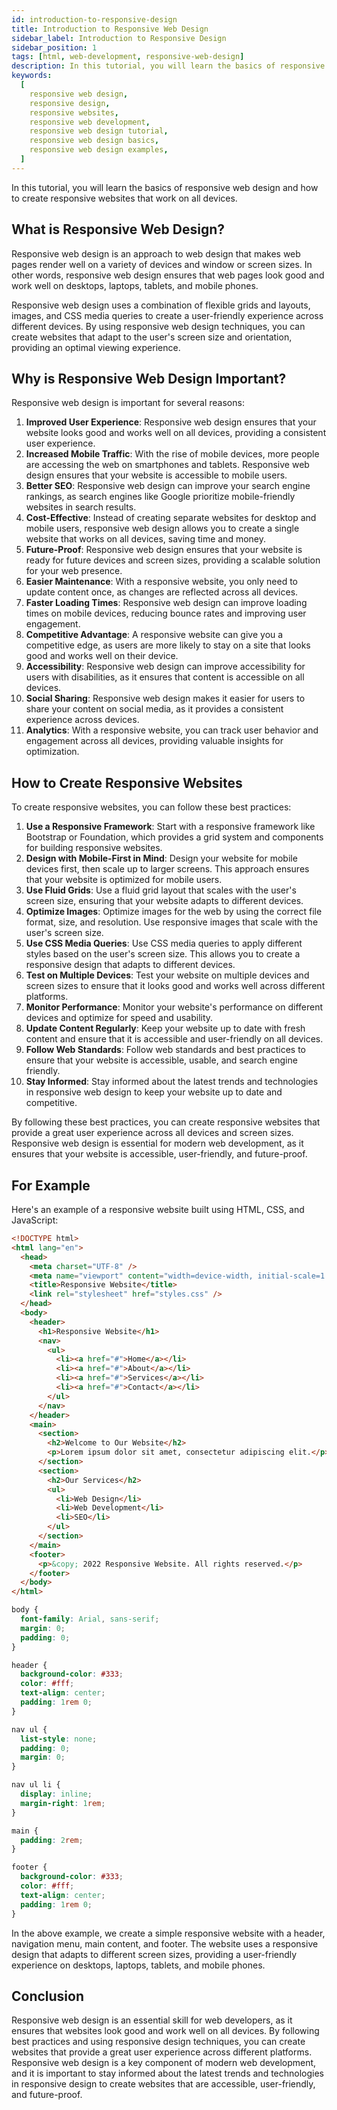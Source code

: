 ```yaml
---
id: introduction-to-responsive-design
title: Introduction to Responsive Web Design
sidebar_label: Introduction to Responsive Design
sidebar_position: 1
tags: [html, web-development, responsive-web-design]
description: In this tutorial, you will learn the basics of responsive web design and how to create responsive websites that work on all devices.
keywords:
  [
    responsive web design,
    responsive design,
    responsive websites,
    responsive web development,
    responsive web design tutorial,
    responsive web design basics,
    responsive web design examples,
  ]
---
```


In this tutorial, you will learn the basics of responsive web design and how to create responsive websites that work on all devices.

<AdsComponent />

## What is Responsive Web Design?

Responsive web design is an approach to web design that makes web pages render well on a variety of devices and window or screen sizes. In other words, responsive web design ensures that web pages look good and work well on desktops, laptops, tablets, and mobile phones.

Responsive web design uses a combination of flexible grids and layouts, images, and CSS media queries to create a user-friendly experience across different devices. By using responsive web design techniques, you can create websites that adapt to the user's screen size and orientation, providing an optimal viewing experience.

## Why is Responsive Web Design Important?

Responsive web design is important for several reasons:

1. **Improved User Experience**: Responsive web design ensures that your website looks good and works well on all devices, providing a consistent user experience.
2. **Increased Mobile Traffic**: With the rise of mobile devices, more people are accessing the web on smartphones and tablets. Responsive web design ensures that your website is accessible to mobile users.
3. **Better SEO**: Responsive web design can improve your search engine rankings, as search engines like Google prioritize mobile-friendly websites in search results.
4. **Cost-Effective**: Instead of creating separate websites for desktop and mobile users, responsive web design allows you to create a single website that works on all devices, saving time and money.
5. **Future-Proof**: Responsive web design ensures that your website is ready for future devices and screen sizes, providing a scalable solution for your web presence.
6. **Easier Maintenance**: With a responsive website, you only need to update content once, as changes are reflected across all devices.
7. **Faster Loading Times**: Responsive web design can improve loading times on mobile devices, reducing bounce rates and improving user engagement.
8. **Competitive Advantage**: A responsive website can give you a competitive edge, as users are more likely to stay on a site that looks good and works well on their device.
9. **Accessibility**: Responsive web design can improve accessibility for users with disabilities, as it ensures that content is accessible on all devices.
10. **Social Sharing**: Responsive web design makes it easier for users to share your content on social media, as it provides a consistent experience across devices.
11. **Analytics**: With a responsive website, you can track user behavior and engagement across all devices, providing valuable insights for optimization.

## How to Create Responsive Websites

To create responsive websites, you can follow these best practices:

1. **Use a Responsive Framework**: Start with a responsive framework like Bootstrap or Foundation, which provides a grid system and components for building responsive websites.
2. **Design with Mobile-First in Mind**: Design your website for mobile devices first, then scale up to larger screens. This approach ensures that your website is optimized for mobile users.
3. **Use Fluid Grids**: Use a fluid grid layout that scales with the user's screen size, ensuring that your website adapts to different devices.
4. **Optimize Images**: Optimize images for the web by using the correct file format, size, and resolution. Use responsive images that scale with the user's screen size.
5. **Use CSS Media Queries**: Use CSS media queries to apply different styles based on the user's screen size. This allows you to create a responsive design that adapts to different devices.
6. **Test on Multiple Devices**: Test your website on multiple devices and screen sizes to ensure that it looks good and works well across different platforms.
7. **Monitor Performance**: Monitor your website's performance on different devices and optimize for speed and usability.
8. **Update Content Regularly**: Keep your website up to date with fresh content and ensure that it is accessible and user-friendly on all devices.
9. **Follow Web Standards**: Follow web standards and best practices to ensure that your website is accessible, usable, and search engine friendly.
10. **Stay Informed**: Stay informed about the latest trends and technologies in responsive web design to keep your website up to date and competitive.

By following these best practices, you can create responsive websites that provide a great user experience across all devices and screen sizes. Responsive web design is essential for modern web development, as it ensures that your website is accessible, user-friendly, and future-proof. 

## For Example

Here's an example of a responsive website built using HTML, CSS, and JavaScript:

```html title="index.html"
<!DOCTYPE html>
<html lang="en">
  <head>
    <meta charset="UTF-8" />
    <meta name="viewport" content="width=device-width, initial-scale=1.0" />
    <title>Responsive Website</title>
    <link rel="stylesheet" href="styles.css" />
  </head>
  <body>
    <header>
      <h1>Responsive Website</h1>
      <nav>
        <ul>
          <li><a href="#">Home</a></li>
          <li><a href="#">About</a></li>
          <li><a href="#">Services</a></li>
          <li><a href="#">Contact</a></li>
        </ul>
      </nav>
    </header>
    <main>
      <section>
        <h2>Welcome to Our Website</h2>
        <p>Lorem ipsum dolor sit amet, consectetur adipiscing elit.</p>
      </section>
      <section>
        <h2>Our Services</h2>
        <ul>
          <li>Web Design</li>
          <li>Web Development</li>
          <li>SEO</li>
        </ul>
      </section>
    </main>
    <footer>
      <p>&copy; 2022 Responsive Website. All rights reserved.</p>
    </footer>
  </body>
</html>

```

```css title="styles.css"
body {
  font-family: Arial, sans-serif;
  margin: 0;
  padding: 0;
}

header {
  background-color: #333;
  color: #fff;
  text-align: center;
  padding: 1rem 0;
}

nav ul {
  list-style: none;
  padding: 0;
  margin: 0;
}

nav ul li {
  display: inline;
  margin-right: 1rem;
}

main {
  padding: 2rem;
}

footer {
  background-color: #333;
  color: #fff;
  text-align: center;
  padding: 1rem 0;
}
```

In the above example, we create a simple responsive website with a header, navigation menu, main content, and footer. The website uses a responsive design that adapts to different screen sizes, providing a user-friendly experience on desktops, laptops, tablets, and mobile phones.

## Conclusion

Responsive web design is an essential skill for web developers, as it ensures that websites look good and work well on all devices. By following best practices and using responsive design techniques, you can create websites that provide a great user experience across different platforms. Responsive web design is a key component of modern web development, and it is important to stay informed about the latest trends and technologies in responsive design to create websites that are accessible, user-friendly, and future-proof.